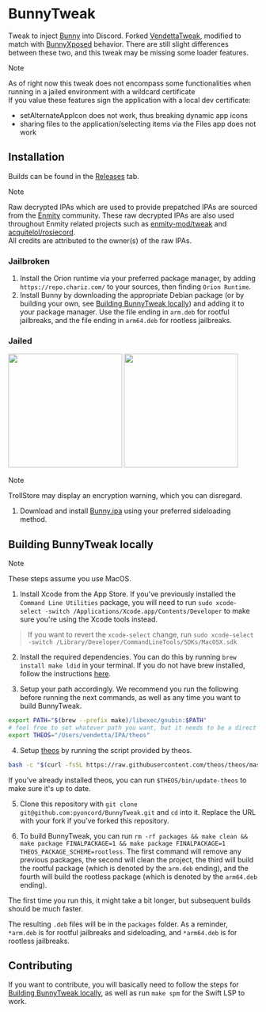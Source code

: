 # BunnyTweak

Tweak to inject [Bunny](https://github.com/pyoncord/Bunny) into Discord. Forked [VendettaTweak](https://github.com/vendetta-mod/VendettaTweak), modified to match with [BunnyXposed](https://github.com/pyoncord/BunnyXposed) behavior. There are still slight differences between these two, and this tweak may be missing some loader features.

> [!NOTE]
> As of right now this tweak does not encompass some functionalities when running in a jailed environment with a wildcard certificate \
> If you value these features sign the application with a local dev certificate:
> - setAlternateAppIcon does not work, thus breaking dynamic app icons
> - sharing files to the application/selecting items via the Files app does not work 

## Installation

Builds can be found in the [Releases](https://github.com/pyoncord/BunnyTweak/releases/latest) tab.

> [!NOTE]
> Raw decrypted IPAs which are used to provide prepatched IPAs are sourced from the [Enmity](https://github.com/enmity-mod/) community. These raw decrypted IPAs are also used throughout Enmity related projects such as [enmity-mod/tweak](https://github.com/enmity-mod/tweak/) and [acquitelol/rosiecord](https://github.com/acquitelol/rosiecord).\
> All credits are attributed to the owner(s) of the raw IPAs.

### Jailbroken

1. Install the Orion runtime via your preferred package manager, by adding `https://repo.chariz.com/` to your sources, then finding `Orion Runtime`.
1. Install Bunny by downloading the appropriate Debian package (or by building your own, see [Building BunnyTweak locally](#building-bunnytweak-locally)) and adding it to your package manager. Use the file ending in `arm.deb` for rootful jailbreaks, and the file ending in `arm64.deb` for rootless jailbreaks.

### Jailed

<a href="https://tinyurl.com/24zjszuf"><img src="https://i.imgur.com/dsbDLK9.png" width="230"></a>
<a href="https://tinyurl.com/yh455zk6"><img src="https://i.imgur.com/46qhEAv.png" width="230"></a>

> [!NOTE]
> TrollStore may display an encryption warning, which you can disregard.

1. Download and install [Bunny.ipa](https://github.com/pyoncord/BunnyTweak/releases/latest/download/Bunny.ipa) using your preferred sideloading method.

## Building BunnyTweak locally

> [!NOTE]
> These steps assume you use MacOS.

1. Install Xcode from the App Store. If you've previously installed the `Command Line Utilities` package, you will need to run `sudo xcode-select -switch /Applications/Xcode.app/Contents/Developer` to make sure you're using the Xcode tools instead.

> If you want to revert the `xcode-select` change, run `sudo xcode-select -switch /Library/Developer/CommandLineTools/SDKs/MacOSX.sdk`

2. Install the required dependencies. You can do this by running `brew install make ldid` in your terminal. If you do not have brew installed, follow the instructions [here](https://brew.sh/).

3. Setup your path accordingly. We recommend you run the following before running the next commands, as well as any time you want to build BunnyTweak.

```bash
export PATH="$(brew --prefix make)/libexec/gnubin:$PATH"
# feel free to set whatever path you want, but it needs to be a direct path, without relative parts
export THEOS="/Users/vendetta/IPA/theos"
```

4. Setup [theos](https://theos.dev/docs/installation-macos) by running the script provided by theos.

```bash
bash -c "$(curl -fsSL https://raw.githubusercontent.com/theos/theos/master/bin/install-theos)"
```

If you've already installed theos, you can run `$THEOS/bin/update-theos` to make sure it's up to date.

5. Clone this repository with `git clone git@github.com:pyoncord/BunnyTweak.git` and `cd` into it. Replace the URL with your fork if you've forked this repository.

6. To build BunnyTweak, you can run `rm -rf packages && make clean && make package FINALPACKAGE=1 && make package FINALPACKAGE=1 THEOS_PACKAGE_SCHEME=rootless`. The first command will remove any previous packages, the second will clean the project, the third will build the rootful package (which is denoted by the `arm.deb` ending), and the fourth will build the rootless package (which is denoted by the `arm64.deb` ending).

The first time you run this, it might take a bit longer, but subsequent builds should be much faster.

The resulting `.deb` files will be in the `packages` folder. As a reminder, `*arm.deb` is for rootful jailbreaks and sideloading, and `*arm64.deb` is for rootless jailbreaks.

## Contributing

If you want to contribute, you will basically need to follow the steps for [Building BunnyTweak locally](#building-bunnytweak-locally), as well as run `make spm` for the Swift LSP to work.

<!-- @vladdy was here, battling all these steps so you don't have to. Have fun! :3 -->
<!-- @castdrian also was here simplifying these steps immensely -->
